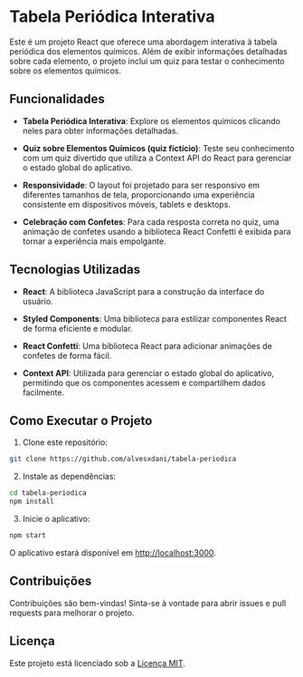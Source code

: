 # Tabela Periódica Interativa

Este é um projeto React que oferece uma abordagem interativa à tabela periódica dos elementos químicos. Além de exibir informações detalhadas sobre cada elemento, o projeto inclui um quiz para testar o conhecimento sobre os elementos químicos.

## Funcionalidades

- **Tabela Periódica Interativa**: Explore os elementos químicos clicando neles para obter informações detalhadas.

- **Quiz sobre Elementos Químicos (quiz fictício)**: Teste seu conhecimento com um quiz divertido que utiliza a Context API do React para gerenciar o estado global do aplicativo.

- **Responsividade**: O layout foi projetado para ser responsivo em diferentes tamanhos de tela, proporcionando uma experiência consistente em dispositivos móveis, tablets e desktops.

- **Celebração com Confetes**: Para cada resposta correta no quiz, uma animação de confetes usando a biblioteca React Confetti é exibida para tornar a experiência mais empolgante.

## Tecnologias Utilizadas

- **React**: A biblioteca JavaScript para a construção da interface do usuário.

- **Styled Components**: Uma biblioteca para estilizar componentes React de forma eficiente e modular.

- **React Confetti**: Uma biblioteca React para adicionar animações de confetes de forma fácil.

- **Context API**: Utilizada para gerenciar o estado global do aplicativo, permitindo que os componentes acessem e compartilhem dados facilmente.

## Como Executar o Projeto

1. Clone este repositório:

```bash
git clone https://github.com/alvesxdani/tabela-periodica
```

2. Instale as dependências:

```bash
cd tabela-periodica
npm install
```

3. Inicie o aplicativo:

```bash
npm start
```

O aplicativo estará disponível em [http://localhost:3000](http://localhost:3000).

## Contribuições

Contribuições são bem-vindas! Sinta-se à vontade para abrir issues e pull requests para melhorar o projeto.

## Licença

Este projeto está licenciado sob a [Licença MIT](LICENSE).
